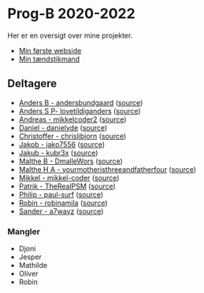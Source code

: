 # Prog-B 2020-2022

Her er en oversigt over mine projekter.

- [Min første webside](kageside/)
- [Min tændstikmand](stickman/)


## Deltagere

- [Anders B - andersbundgaard](https://andersbundgaard.github.io/) ([source](https://github.com/andersbundgaard/andersbundgaard.github.io))
- [Anders S P- lovetildiganders](https://lovetildiganders.github.io/) ([source](https://github.com/lovetildiganders/lovetildiganders.github.io))
- [Andreas - mikkelcoder2](https://mikkelcoder2.github.io/) ([source](https://github.com/mikkelcoder2/mikkelcoder2.github.io))
- [Daniel - danielyde](https://danielyde.github.io/) ([source](https://github.com/danielyde/danielyde.github.io))
- [Christoffer - chrislibjorn](https://chrislibjorn.github.io/) ([source](https://github.com/chrislibjorn/chrislibjorn.github.io))
- [Jakob - jako7556](https://jako7556.github.io/) ([source](https://github.com/jako7556/jako7556.github.io))
- [Jakub - kubr3x](https://kubr3x.github.io/) ([source](https://github.com/kubr3x/kubr3x.github.io))
- [Malthe B - DmalleWors](https://DmalleWors.github.io/) ([source](https://github.com/DmalleWors/DmalleWors.github.io))
- [Malthe H A - yourmotheristhreeandfatherfour](https://yourmotheristhreeandfatherfour.github.io/) ([source](https://github.com/yourmotheristhreeandfatherfour/yourmotheristhreeandfatherfour.github.io))
- [Mikkel - mikkel-coder](https://mikkel-coder.github.io/) ([source](https://github.com/mikkel-coder/mikkel-coder.github.io))
- [Patrik - TheRealPSM](https://TheRealPSM.github.io/) ([source](https://github.com/TheRealPSM/TheRealPSM.github.io))
- [Philip - paul-surf](https://paul-surf.github.io/) ([source](https://github.com/paul-surf/paul-surf.github.io))
- [Robin - robinamila](https://robinamila.github.io/) ([source](https://github.com/robinamila/robinamila.github.io))
- [Sander - a7wayz](https://a7wayz.github.io/) ([source](https://github.com/a7wayz/a7wayz.github.io))

### Mangler

<!-- - [Navn - user](https://user.github.io/) ([source](https://github.com/user/user.github.io)) -->

- Djoni
- Jesper
- Mathilde
- Oliver
- Robin

